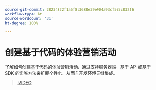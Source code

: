 ```yaml
---
source-git-commit: 28234822f1a5f813688e39e904a93cf565c832f6
workflow-type: ht
source-wordcount: '31'
ht-degree: 100%

---
```

# 创建基于代码的体验营销活动

了解如何创建基于代码的体验营销活动，通过支持服务器端、基于 API 或基于 SDK 的实施方法来扩展个性化，从而与开发环境无缝集成。

>[!VIDEO](https://video.tv.adobe.com/v/3428868/?learn=on)
